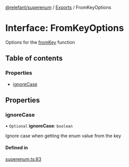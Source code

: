[@relefant/superenum](../API.md) / [Exports](../modules.md) / FromKeyOptions

# Interface: FromKeyOptions

Options for the [fromKey](EnumExtensions.md#fromKey) function

## Table of contents

### Properties

- [ignoreCase](FromKeyOptions.md#ignoreCase)

## Properties

### ignoreCase

• `Optional` **ignoreCase**: `boolean`

Ignore case when getting the enum value from the key

#### Defined in

[superenum.ts:83](https://github.com/relefant/superenum/blob/2155acf/src/superenum.ts#L83)
